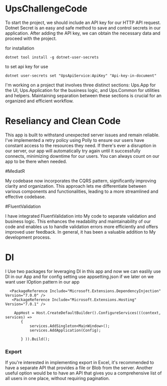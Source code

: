 ﻿# UpsChallengeCode

 
To start the project, we should include an API key for our HTTP API request. Dotnet Secret is an easy and safe method to save and control secrets in our application. After adding the API key, we can obtain the necessary data and proceed with the project.

for installation
````
dotnet tool install -g dotnet-user-secrets

````

to set api key for use
`````
dotnet user-secrets set "UpsApiService:ApiKey" "Api-key-in-document"
``````

I'm working on a project that involves three distinct sections: Ups.App for the UI, Ups.Application for the business logic, and Ups.Common for utilities and helpers. Maintaining separation between these sections is crucial for an organized and efficient workflow. 



# Reseliancy and Clean Code

This app is built to withstand unexpected server issues and remain reliable. I've implemented a retry policy using Polly to ensure our users have constant access to the resources they need. If there's ever a disruption in our server, our app will automatically try again until it successfully connects, minimizing downtime for our users. You can always count on our app to be there when needed.


#MediatR

My codebase now incorporates the CQRS pattern, significantly improving clarity and organization. This approach lets me differentiate between various components and functionalities, leading to a more streamlined and effective codebase.



#FluentValidation

I have integrated FluentValidation into My code to separate validation and business logic. This enhances the readability and maintainability of our code and enables us to handle validation errors more efficiently and offers improved user feedback. In general, it has been a valuable addition to My development process.



# DI
 I Use two packages for leveraging DI in this app and now we can easlily use DI in our App and for config setting use appsetting.json if we later on we want user IOption pattern in our app

 ````
   <PackageReference Include="Microsoft.Extensions.DependencyInjection" Version="7.0.0" />
    <PackageReference Include="Microsoft.Extensions.Hosting" Version="7.0.1" />

     AppHost = Host.CreateDefaultBuilder().ConfigureServices(((context, services) =>
        {
            services.AddSingleton<MainWindow>();
            services.AddApplication(Config);

        } )).Build();

````


### Export

If you're interested in implementing export in Excel, it's recommended to have a separate API that provides a file or Blob from the server. Another useful option would be to have an API that gives you a comprehensive list of all users in one place, without requiring pagination. 














